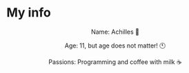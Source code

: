 <style>
  p {
    text-align: center;
  }
</style>

# My info

<p>Name: Achilles 🙎</p>
<p>Age: 11, but age does not matter! 🕚</p>
<p>Passions: Programming and coffee with milk ☕</p>
